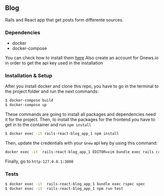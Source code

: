 ## Blog
Rails and React app that get posts form differente sources.

### Dependencies
- docker
- docker-compose

You can check how to install them [here](https://docs.docker.com/compose/install/)
Also create an account for Gnews.io in order to get the api key used in the installation

### Installation & Setup
After you install docker and clone this repo, you have to go in the terminal to the project folder and run the next commands:

```bash
$ docker-compose build
$ docker-compose up
```
These commands are going to install all packages and dependencies need it for the project.
Then, to install the packages for the frontend you have to get in to the container and run `npm install`

```bash
$ docker exec -it rails-react-blog_app_1 npm install
```

Then, update the credentials with your `Gnew` api key by using this command:

```bash
docker exec -it  rails-react-blog_app_1 EDITOR=vim bundle exec rails credentials:edit -e development
```
Finally, go to `http:127.0.0.1:3000`

### Tests

```bash
$ docker exec -it  rails-react-blog_app_1 bundle exec rspec spec
$ docker exec -it  rails-react-blog_app_1 npm run test
```

